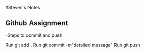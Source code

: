 #Steven's Notes


## Github Assignment
-Steps to commit and push

Run git add . 
Run git commit -m"detailed message"
Run git push

